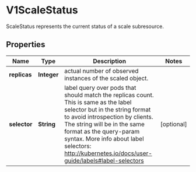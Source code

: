 

# V1ScaleStatus

ScaleStatus represents the current status of a scale subresource.

## Properties

| Name | Type | Description | Notes |
|------------ | ------------- | ------------- | -------------|
|**replicas** | **Integer** | actual number of observed instances of the scaled object. |  |
|**selector** | **String** | label query over pods that should match the replicas count. This is same as the label selector but in the string format to avoid introspection by clients. The string will be in the same format as the query-param syntax. More info about label selectors: http://kubernetes.io/docs/user-guide/labels#label-selectors |  [optional] |



